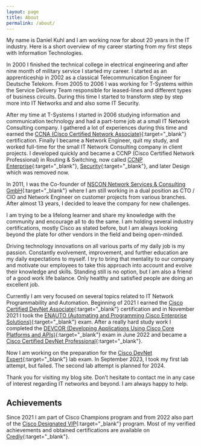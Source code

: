 ```yaml
---
layout: page
title: About
permalink: /about/
---
```

My name is Daniel Kuhl and I am working now for about 20 years in the IT industry. Here is a short overview of my career starting from my first steps with Information Technologies.

In 2000 I finished the technical college in electrical engineering and after nine month of military service I started my career. I started as an apprenticeship in 2002 as a classical Telecommunication Engineer for Deutsche Telekom. From 2005 to 2006 I was working for T-Systems within the Service Delivery Team responsible for leased-lines and different types of business circuits. During this time I started to transform step by step more into IT Networks and and also some IT Security.

After my time at T-Systems I started in 2006 studying information and communication technology and had a part-tome job at a small IT Network Consulting company. I gathered a lot of experiences during this time and earned the [CCNA (Cisco Certified Network Associate)](https://learningnetwork.cisco.com/s/ccna){:target="_blank"} certification. Finally I became a Network Engineer, quit my study, and worked full-time for the small IT Network Consulting company in client projects. I developed quickly and became a CCNP (Cisco Certified Network Professional) in Routing & Switching, now called [CCNP Enterprise](https://learningnetwork.cisco.com/s/ccnp-enterprise){:target="_blank"}, [Security](https://learningnetwork.cisco.com/s/ccnp-security){:target="_blank"}, and later Design which was removed now.

In 2011, I was the Co-founder of [NSCON Network Services & Consulting GmbH](https://nscon.de){:target="_blank"} where I am still working in a dual position as CTO / CIO and Network Engineer on customer projects from various branches. After almost 13 years, I decided to leave the company for new challenges.

I am trying to be a lifelong learner and share my knowledge with the community and encourage all to do the same. I am holding several industry certifications, mostly Cisco as stated before, but I am always looking beyond the plate for other vendors in the field and being open-minded.

Driving technology innovations on all various parts of my daily job is my passion. Constantly evolvement, improvement, and further education are my daily expectations to myself. I try to bring that mentality to our company and motivate our employees to take this approach into account and evolve their knowledge and skills. Standing still is no option, but I am also a friend of a good work life balance. Only healthy and satisfied people are doing an excellent job.

Currently I am very focused on several topics related to IT Network Programmability and Automation. Beginning of 2021 I earned the [Cisco Certified DevNet Associate](https://learningnetwork.cisco.com/s/devnet-associate){:target="_blank"} certification and in November 2021 I took the [ENAUTO (Automating and Programming Cisco Enterprise Solutions)](https://learningnetwork.cisco.com/s/enauto-exam-topics){:target="_blank"} exam. After a really hard study work I completed the [DEVCOR (Developing Applications Using Cisco Core Platforms and APIs)](https://learningnetwork.cisco.com/s/devcor-exam-topics){:target="_blank"} exam in June 2022 and became a [Cisco Certified DevNet Professional](https://learningnetwork.cisco.com/s/devnet-professional){:target="_blank"}.

Now I am working on the preparation for the [Cisco DevNet Expert](https://learningnetwork.cisco.com/s/devnet-expert){:target="_blank"} lab exam. In September 2023, I took my first lab attempt, but failed. The second lab attempt is planned for 2024.

Thank you for visiting my blog site. Don’t hesitate to contact me in any case of interest regarding IT networks and beyond. I am always happy to help.

## Achievements

Since 2021 I am part of Cisco Champions program and from 2022 also part of the [Cisco Designated VIP](https://learningnetwork.cisco.com/s/meet-the-vips){:target="_blank"} program. Most of my verified achievements and obtained certifications are available on [Credly](https://www.credly.com/users/daniel-kuhl/badges?sort=-state_updated_at&page=1){:target="_blank"}.
